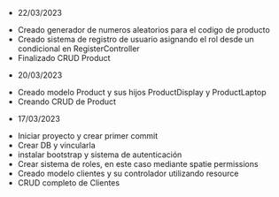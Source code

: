 
* 22/03/2023
- Creado generador de numeros aleatorios para el codigo de producto
- Creado sistema de registro de usuario asignando el rol desde un condicional en RegisterController
- Finalizado CRUD Product

* 20/03/2023
- Creado modelo Product y sus hijos ProductDisplay y ProductLaptop
- Creando CRUD de Product

* 17/03/2023
- Iniciar proyecto y crear primer commit
- Crear DB y vincularla
- instalar bootstrap y sistema de autenticación
- Crear sistema de roles, en este caso mediante spatie permissions
- Creado modelo clientes y su controlador utilizando resource
- CRUD completo de Clientes